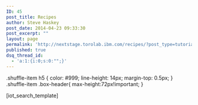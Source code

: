 ```yaml
---
ID: 45
post_title: Recipes
author: Steve Haskey
post_date: 2014-04-23 09:33:30
post_excerpt: ""
layout: page
permalink: 'http://nextstage.torolab.ibm.com/recipes/?post_type=tutorials&#038;s=IoTF'
published: true
dsq_thread_id:
  - 'a:1:{i:0;s:0:"";}'
---
```




.shuffle-item h5 {
color: #999;
line-height: 14px;
margin-top: 0.5px;
}
.shuffle-item .box-header{
max-height:72px!important;
}

[iot_search_template]